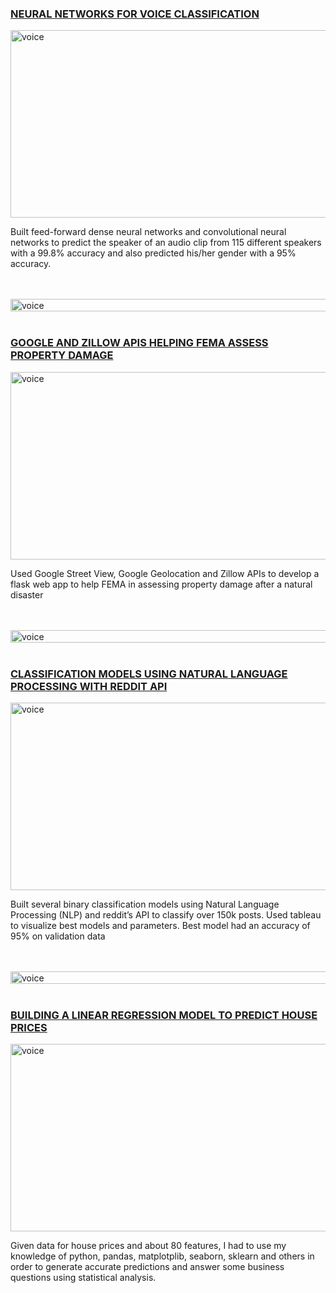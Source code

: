 ### [NEURAL NETWORKS FOR VOICE CLASSIFICATION](https://github.com/jurgenarias/Portfolio/tree/master/Voice%20Classification)

<img src="https://cdn.ttgtmedia.com/rms/onlineImages/mobile_computing-mobile%20biometrics_05.png" width="600" height="300" alt="voice" img="" align="center">

Built feed-forward dense neural networks and convolutional neural networks to predict the speaker of an audio clip from 115 different speakers with a 99.8% accuracy and also predicted his/her gender with a 95% accuracy.
 
<br></br>
<img src="https://img.pngio.com/black-line-kazapsstechco-black-line-png-904_258.png" width="1100" height="20" alt="voice" img="" align="center">
<br></br>

### [GOOGLE AND ZILLOW APIS HELPING FEMA ASSESS PROPERTY DAMAGE](https://github.com/jurgenarias/fema-damage-assessment)

<img src="https://i.imgur.com/muqLVP3.png" width="600" height="300" alt="voice" img="" align="center">

Used Google Street View, Google Geolocation and Zillow APIs to develop a flask web app to help FEMA in assessing property damage after a natural disaster

<br></br>
<img src="https://img.pngio.com/black-line-kazapsstechco-black-line-png-904_258.png" width="1100" height="20" alt="voice" img="" align="center">
<br></br>

### [CLASSIFICATION MODELS USING NATURAL LANGUAGE PROCESSING WITH REDDIT API](https://github.com/jurgenarias/Portfolio/tree/master/Subreddits%20NLP)

<img src="https://i.imgur.com/t8DlFsL.png" width="600" height="300" alt="voice" img="" align="center">

Built several binary classification models using Natural Language Processing (NLP) and reddit’s API to classify over 150k posts. Used tableau to visualize best models and parameters. Best model had an accuracy of 95% on validation data

<br></br>
<img src="https://img.pngio.com/black-line-kazapsstechco-black-line-png-904_258.png" width="1100" height="20" alt="voice" img="" align="center">
<br></br>

### [BUILDING A LINEAR REGRESSION MODEL TO PREDICT HOUSE PRICES](https://github.com/jurgenarias/Portfolio/tree/master/Predicting%20House%20Prices)

<img src="https://i.imgur.com/oS3Feyc.png" width="600" height="300" alt="voice" img="" align="center">

Given data for house prices and about 80 features, I had to use my knowledge of python, pandas, matplotplib, seaborn, sklearn and others in order to generate accurate predictions and answer some business questions using statistical analysis.
 
